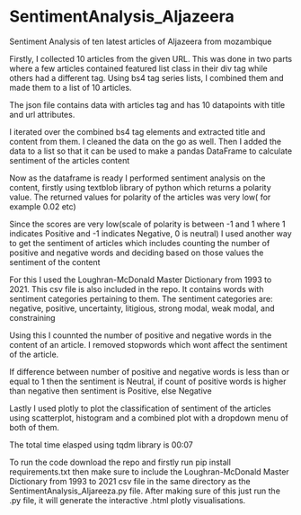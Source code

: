 # SentimentAnalysis_Aljazeera
Sentiment Analysis of ten latest articles of Aljazeera from mozambique 

Firstly, I collected 10 articles from the given URL.
This was done in two parts where a few articles contained featured list class in their div tag while others had a different tag.
Using bs4 tag series lists, I combined them and made them to a list of 10 articles.

The json file contains data with articles tag and has 10 datapoints with title and url attributes.

I iterated over the combined bs4 tag elements and extracted title and content from them. I cleaned the data on the go as well.
Then I added the data to a list so that it can be used to make a pandas DataFrame to calculate sentiment of the articles content

Now as the dataframe is ready I performed sentiment analysis on the content, firstly using textblob library of python which returns a polarity value. The returned values for polarity of the articles was very low( for example 0.02 etc)

Since the scores are very low(scale of polarity is between -1 and 1 where 1 indicates Positive and -1 indicates Negative, 0 is neutral)
I used another way to get the sentiment of articles which includes counting the number of positive and negative words and deciding based on those values the sentiment of the content

For this I used the Loughran-McDonald Master Dictionary from 1993 to 2021. This csv file is also included in the repo.
It contains words with sentiment categories pertaining to them.
The sentiment categories are: negative, positive, uncertainty, litigious, strong modal, weak modal, and constraining

Using this I counnted the number of positive and negative words in the content of an article.
I removed stopwords which wont affect the sentiment of the article.

If difference between number of positive and negative words is less than or equal to 1 then the sentiment is Neutral, if count of positive words is higher than negative then sentiment is Positive, else Negative

Lastly I used plotly to plot the classification of sentiment of the articles using scatterplot, histogram and a combined plot with a dropdown menu of both of them.

The total time elasped using tqdm library is 00:07

To run the code download the repo and firstly run pip install requirements.txt then make sure to include the Loughran-McDonald Master Dictionary from 1993 to 2021 csv file in the same directory as the SentimentAnalysis_Aljareeza.py file. After making sure of this just run the .py file, it will generate the interactive .html plotly visualisations.

